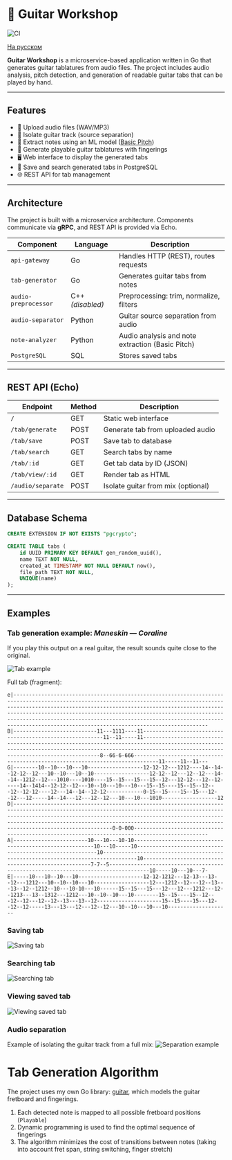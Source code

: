 # 🎸 Guitar Workshop
![CI](https://github.com/er-davo/guitar-workshop/actions/workflows/go.yml/badge.svg)

[На русском](./README.ru.md)

**Guitar Workshop** is a microservice-based application written in Go that generates guitar tablatures from audio files. The project includes audio analysis, pitch detection, and generation of readable guitar tabs that can be played by hand.

---

## Features

- 🎵 Upload audio files (WAV/MP3)
- 🎼 Isolate guitar track (source separation)
- 🧠 Extract notes using an ML model ([Basic Pitch](https://github.com/spotify/basic-pitch))
- 🎸 Generate playable guitar tablatures with fingerings
- 🖥️ Web interface to display the generated tabs
- 💾 Save and search generated tabs in PostgreSQL
- 🌐 REST API for tab management

---

## Architecture

The project is built with a microservice architecture. Components communicate via **gRPC**, and REST API is provided via Echo.

| Component            | Language | Description                                 |
|----------------------|----------|---------------------------------------------|
| `api-gateway`        | Go       | Handles HTTP (REST), routes requests        |
| `tab-generator`      | Go       | Generates guitar tabs from notes            |
| `audio-preprocessor` | C++ *(disabled)* | Preprocessing: trim, normalize, filters     |
| `audio-separator`    | Python   | Guitar source separation from audio         |
| `note-analyzer`      | Python   | Audio analysis and note extraction (Basic Pitch) |
| `PostgreSQL`         | SQL      | Stores saved tabs                           |

---

## REST API (Echo)

| Endpoint              | Method | Description                              |
|-----------------------|--------|------------------------------------------|
| `/`                   | GET    | Static web interface                     |
| `/tab/generate`       | POST   | Generate tab from uploaded audio         |
| `/tab/save`           | POST   | Save tab to database                     |
| `/tab/search`         | GET    | Search tabs by name                      |
| `/tab/:id`            | GET    | Get tab data by ID (JSON)                |
| `/tab/view/:id`       | GET    | Render tab as HTML                       |
| `/audio/separate`     | POST   | Isolate guitar from mix (optional)       |

---

## Database Schema
```sql
CREATE EXTENSION IF NOT EXISTS "pgcrypto";

CREATE TABLE tabs (
    id UUID PRIMARY KEY DEFAULT gen_random_uuid(),
    name TEXT NOT NULL,
    created_at TIMESTAMP NOT NULL DEFAULT now(),
    file_path TEXT NOT NULL,
    UNIQUE(name)
);
```
---

## Examples

### Tab generation example: *Maneskin — Coraline*

If you play this output on a real guitar, the result sounds quite close to the original.

![Tab example](./docs/example-tab.png)

Full tab (fragment):

```text
e|-----------------------------------------------------------------------------------------------------------------------------------------------------------------------------------------------------------------------------------------------------------------------------------------------------------------------------------------------------------------------------------------------------------------------------
B|---------------------------11---1111----11---------------------------------------------------------11--11-----11----------------------------------------------------------------------------------------------------------------------------------------------------------------------------------------------------8--66-6-666------------------------------------------------------------------------------11-----11--11---
G|--------10--10---10---10------------------12-12-12---1212----14--14--12-12--12---10--10---10--10------------------12-12--12---12--12---14--14--1212--12---1010----1010----15--15---15---15--12---12-12---12--12-----14--1414--12-12--12---10--10---10---10---15--15----15--15--12---12--12-12----12---14--14--12-12------------0-15--15----15--15---12--12---12-----14--14---12---12--12---10---10---1010------------------12
D|------------------------------------------------------------------------------------------------------------------------------------------------------------------------------------------------------------------------------------------------------------------------------------------------------------------------0-0-000----------------------------------------------------------------------------------------------
A|------------------------10---10---10-10---------------------------------------------------------10---10-----10---------------------------------------------------------10---------------------------------------------------------------------------------10-----------------------------------------------------7-7--5-----------------------------------------------------------------------------------10-----10---10---7-
E|-----10---10--10---10---------------------12-12-1212---12-13---13--12---1212---10--10--10---10------------------12---1212--12---12--13---13--12--1212--10---10-10---10------15--15---15---12---12---1212---12--1213---13--1312---1212---10--10--10---10--------15--15----15--12---12--12---12--12--13---13--12---------------------15--15----15---12--12--12-----13---13---12---12--12---10--10---10---10--------------------
```

### Saving tab
![Saving tab](./docs/example-saving-tab.png)

### Searching tab
![Searching tab](./docs/example-searching-tab.png)

### Viewing saved tab
![Viewing saved tab](./docs/example-saved-tab.png)

### Audio separation
Example of isolating the guitar track from a full mix:
![Separation example](./docs/example-separation.png)

# Tab Generation Algorithm
The project uses my own Go library: [guitar](https://github.com/er-davo/guitar), which models the guitar fretboard and fingerings.

1. Each detected note is mapped to all possible fretboard positions (`Playable`)
2. Dynamic programming is used to find the optimal sequence of fingerings
3. The algorithm minimizes the cost of transitions between notes (taking into account fret span, string switching, finger stretch)